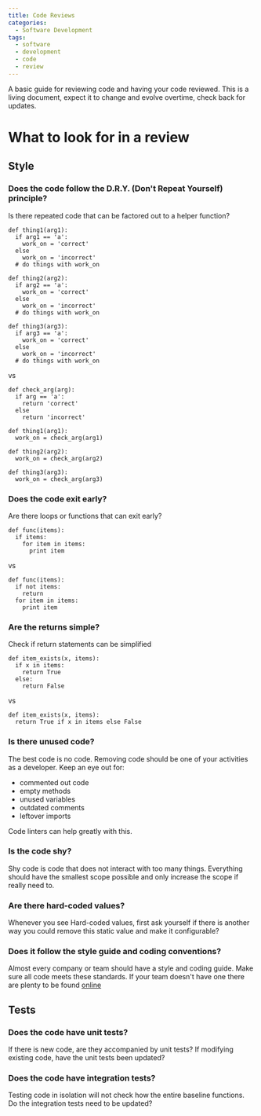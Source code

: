 ```yaml
---
title: Code Reviews
categories:
  - Software Development
tags:
  - software
  - development
  - code
  - review
---
```


A basic guide for reviewing code and having your code reviewed. This is a living document, expect it to change and evolve overtime, check back for updates.

# What to look for in a review
## Style
### Does the code follow the  D.R.Y. (Don't Repeat Yourself) principle?

Is there repeated code that can be factored out to a helper function?

```
def thing1(arg1):
  if arg1 == 'a':
    work_on = 'correct'
  else
    work_on = 'incorrect'
  # do things with work_on

def thing2(arg2):
  if arg2 == 'a':
    work_on = 'correct'
  else
    work_on = 'incorrect'
  # do things with work_on

def thing3(arg3):
  if arg3 == 'a':
    work_on = 'correct'
  else
    work_on = 'incorrect'
  # do things with work_on
```

vs

```
def check_arg(arg):
  if arg == 'a':
    return 'correct'
  else
    return 'incorrect'

def thing1(arg1):
  work_on = check_arg(arg1)

def thing2(arg2):
  work_on = check_arg(arg2)

def thing3(arg3):
  work_on = check_arg(arg3)
```

### Does the code exit early?

Are there loops or functions that can exit early?

```
def func(items):
  if items:
    for item in items:
      print item
```

vs

```
def func(items):
  if not items:
    return
  for item in items:
    print item
```

### Are the returns simple?

Check if return statements can be simplified

```
def item_exists(x, items):
  if x in items:
    return True
  else:
    return False
```

vs

```
def item_exists(x, items):
  return True if x in items else False
```

### Is there unused code?

The best code is no code. Removing code should be one of your activities as a developer. Keep an eye out for:
* commented out code
* empty methods
* unused variables
* outdated comments
* leftover imports

Code linters can help greatly with this.

### Is the code shy?

Shy code is code that does not interact with too many things. Everything should have the smallest scope possible and only increase the scope if really need to.

### Are there hard-coded values?

Whenever you see Hard-coded values, first ask yourself if there is another way you could remove this static value and make it configurable?

### Does it follow the style guide and coding conventions?

Almost every company or team should have a style and coding guide. Make sure all code meets these standards. If your team doesn't have one there are plenty to be found [online](https://github.com/google/styleguide)

## Tests

### Does the code have unit tests?

If there is new code, are they accompanied by unit tests? If modifying existing code, have the unit tests been updated?

### Does the code have integration tests?

Testing code in isolation will not check how the entire baseline functions. Do the integration tests need to be updated?
